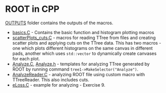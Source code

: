 # ROOT in CPP

[OUTPUTS](OUTPUTS) folder contains the outputs of the macros.

 - [basics.C](basics.C) - Contains the basic function and histogram plotting macros
 - [scatterPlots_cuts.C](scatterPlots_cuts.C) - macros for reading TTree from files and creating scatter plots and applying cuts on the TTree data. This has two macros - one which plots different histograms on the same canvas in different pads, another which uses `std::vector` to dynamically create canvases for each plot.
 - [Analyze.C](Analyze.C), [Analyze.h](Analyze.h) - templates for analyzing TTree generated by ROOT by running command `tree1->MakeSelector("Analyze")`.
 - [AnalyzeReader.C](AnalyzeReader.C) - analyzing ROOT file using custom macro with TTreeReader. This also includes cuts.
 - [eLoss.C](eLoss.C) - example for analyzing - Exercise 9.